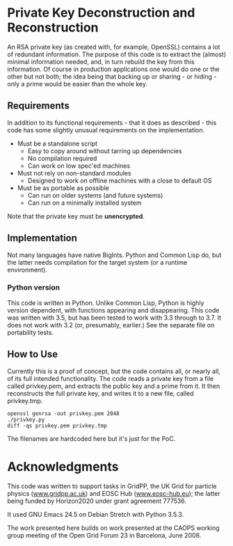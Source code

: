 # Private Key Deconstruction and Reconstruction

An RSA private key (as created with, for example, OpenSSL) contains a
lot of redundant information.  The purpose of this code is to extract
the (almost) minimal information needed, and, in turn rebuild the key
from this information.  Of course in production applications one would
do one or the other but not both; the idea being that backing up or
sharing - or hiding - only a prime would be easier than the whole key.

## Requirements

In addition to its functional requirements - that it does as described -
this code has some slightly unusual requirements on the
implementation.

- Must be a standalone script
  - Easy to copy around without tarring up dependencies
  - No compilation required
  - Can work on low spec'ed machines
- Must not rely on non-standard modules
  - Designed to work on offline machines with a close to default OS
- Must be as portable as possible
  - Can run on older systems (and future systems)
  - Can run on a minimally installed system

Note that the private key must be **unencrypted**.

## Implementation

Not many languages have native BigInts.  Python and Common Lisp do,
but the latter needs compilation for the target system (or a runtime
environment).

### Python version

This code is written in Python.  Unlike Common Lisp, Python is highly
version dependent, with functions appearing and disappearing.  This
code was written with 3.5, but has been tested to work with 3.3 through
to 3.7.  It does not work with 3.2 (or, presumably, earlier.)  See the
separate file on portability tests.

## How to Use

Currently this is a proof of concept, but the code contains all, or
nearly all, of its full intended functionality.  The code reads a
private key from a file called privkey.pem, and extracts the public
key and a prime from it.  It then reconstructs the full private key,
and writes it to a new file, called privkey.tmp.

    openssl genrsa -out privkey.pem 2048
    ./privkey.py
    diff -qs privkey.pem privkey.tmp

The filenames are hardcoded here but it's just for the PoC.

# Acknowledgments

This code was written to support tasks in GridPP, the UK Grid for
particle physics (www.gridpp.ac.uk) and EOSC Hub (www.eosc-hub.eu);
the latter being funded by Horizon2020 under grant agreement 777536.

It used GNU Emacs 24.5 on Debian Stretch with Python 3.5.3.

The work presented here builds on work presented at the CAOPS working
group meeting of the Open Grid Forum 23 in Barcelona, June 2008.
